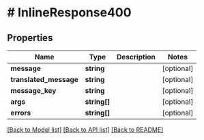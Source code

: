# # InlineResponse400

## Properties

Name | Type | Description | Notes
------------ | ------------- | ------------- | -------------
**message** | **string** |  | [optional]
**translated_message** | **string** |  | [optional]
**message_key** | **string** |  | [optional]
**args** | **string[]** |  | [optional]
**errors** | **string[]** |  | [optional]

[[Back to Model list]](../../README.md#models) [[Back to API list]](../../README.md#endpoints) [[Back to README]](../../README.md)
